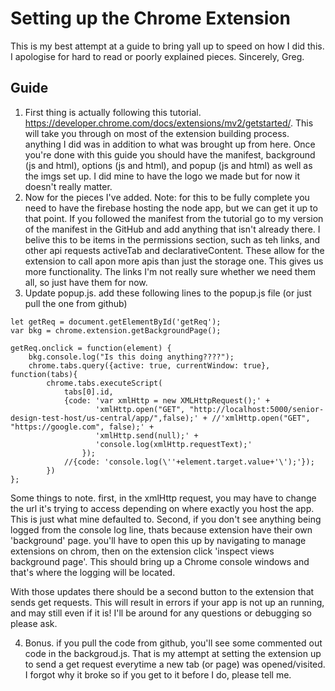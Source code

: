 # Setting up the Chrome Extension
This is my best attempt at a guide to bring yall up to speed on how I did this. I apologise for hard to read or poorly explained pieces. Sincerely, Greg.

## Guide
1. First thing is actually following this tutorial. https://developer.chrome.com/docs/extensions/mv2/getstarted/. This will take you through on most of the extension building process. anything I did was in addition to what was brought up from here. Once you're done with this guide you should have the manifest, background (js and html), options (js and html), and popup (js and html) as well as the imgs set up. I did mine to have the logo we made but for now it doesn't really matter.
2. Now for the pieces I've added. Note: for this to be fully complete you need to have the firebase hosting the node app, but we can get it up to that point. If you followed the manifest from the tutorial go to my version of the manifest in the GitHub and add anything that isn't already there. I belive this to be items in the permissions section, such as teh links, and other api requests activeTab and declarativeContent. These allow for the extension to call apon more apis than just the storage one. This gives us more functionality. The links I'm not really sure whether we need them all, so just have them for now.
3. Update popup.js. add these following lines to the popup.js file (or just pull the one from github)
```
let getReq = document.getElementById('getReq');
var bkg = chrome.extension.getBackgroundPage();

getReq.onclick = function(element) {
    bkg.console.log("Is this doing anything????");
    chrome.tabs.query({active: true, currentWindow: true}, function(tabs){
        chrome.tabs.executeScript(
            tabs[0].id,
            {code: 'var xmlHttp = new XMLHttpRequest();' +
                   'xmlHttp.open("GET", "http://localhost:5000/senior-design-test-host/us-central/app/",false);' + //'xmlHttp.open("GET", "https://google.com", false);' +
                   'xmlHttp.send(null);' +
                   'console.log(xmlHttp.requestText);'
                });
            //{code: 'console.log(\''+element.target.value+'\');'});
        })
};
```
Some things to note. first, in the xmlHttp request, you may have to change the url it's trying to access depending on where exactly you host the app. This is just what mine defaulted to. Second, if you don't see anything being logged from the console log line, thats because extension have their own 'background' page. you'll have to open this up by navigating to manage extensions on chrom, then on the extension click 'inspect views background page'. This should bring up a Chrome console windows and that's where the logging will be located.

With those updates there should be a second button to the extension that sends get requests. This will result in errors if your app is not up an running, and may still even if it is! I'll be around for any questions or debugging so please ask. 

4. Bonus. if you pull the code from github, you'll see some commented out code in the backgroud.js. That is my attempt at setting the extension up to send a get request everytime a new tab (or page) was opened/visited. I forgot why it broke so if you get to it before I do, please tell me.
